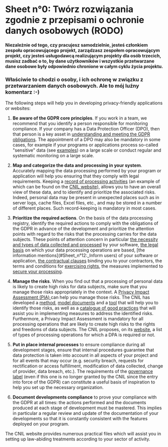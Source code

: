 # Sheet n°0: Twórz rozwiązania zgodnie z przepisami o ochronie danych osobowych (RODO)

#### Niezależnie od tego, czy pracujesz samodzielnie, jesteś członkiem zespołu opracowującego projekt, zarządzasz zespołem opracowującym projekt, czy jesteś usługodawcą realizującym projekty dla osób trzecich, musisz zadbać o to, by dane użytkowników i wszystkie przetwarzane dane osobowe były odpowiednio chronione w całym cyklu życia projektu. 

### Właściwie to chodzi o osoby, i ich ochronę w związku z przetwarzaniem danych osobowych. Ale to mój luźny komentarz :-)

The following steps will help you in developing privacy-friendly applications or websites:

1. **Be aware of the GDPR core principles**. If you work in a team, we recommend that you identify a person responsible for monitoring compliance. If your company has a Data Protection Officer (DPO), then that person is a key asset in [understanding and meeting the GDPR obligations](https://www.cnil.fr/sites/default/files/atoms/files/guidelines_on_dpos_5_april_2017.pdf). The appointment of a DPO may also be mandatory in some cases, for example if your programs or applications process so-called "sensitive" data (see [examples](#Sheet_n°1:_Identify_personal_data)) on a large scale or conduct regular and systematic monitoring on a large scale.

2. **Map and categorize the data and processing in your system**. Accurately mapping the data processing performed by your program or application will help you ensuring that they comply with legal requirements. Keeping a [record of processing activities](https://www.cnil.fr/en/record-processing-activities) (an example of which can be found on the [CNIL website](https://www.cnil.fr/sites/default/files/atoms/files/record-processing-activities.ods)), allows you to have an overall view of these data, and to identify and prioritize the associated risks. Indeed, personal data may be present in unexpected places such as in server logs, cache files, Excel files, etc., and may be stored in a number of different places. Such record-keeping is mandatory in most cases.

3. **Prioritize the required actions**. On the basis of the data processing registry, identify the required actions to comply with the obligations of the GDPR in advance of the development and prioritize the attention points with regard to the risks that the processing carries for the data subjects. These points of attention concern in particular [the necessity and types of data collected and processed](#Sheet_n°7:_Minimize_the_data_collection) by your software, [the legal basis](#Sheet_n°15:_Take_into_account_the_legal_basis_in_the_technical_implementation) on which your data processing operations are based, [the information mentions](#Sheet_n°12:_Inform users) of your software or application, [the contractual clauses](#Sheet_n°5_:_Make_an_informed_choice_of_its_architecture) binding you to your contractors, the terms and conditions for [exercising rights](#Sheet_n°13:_Prepare_for_the_exercise_of_people_rights), the measures implemented to [secure your processing](#Sheet_n°6:_Secure_your_websites,_applications_and_servers).

4. **Manage the risks**. When you find out that a processing of personal data is likely to create high risks for data subjects, make sure that you manage those risks appropriately in the context. A [Privacy Impact Assessment (PIA) ](https://www.cnil.fr/en/privacy-impact-assessment-pia) can help you manage those risks. The CNIL has developed a [method](https://www.cnil.fr/sites/default/files/atoms/files/cnil-pia-1-en-methodology.pdf), [model documents](https://www.cnil.fr/sites/default/files/atoms/files/cnil-pia-2-en-templates.pdf) and a [tool](https://www.cnil.fr/en/open-source-pia-software-helps-carry-out-data-protection-impact-assesment) that will help you to identify those risks, as well as a [catalogue of good practices](https://www.cnil.fr/sites/default/files/atoms/files/cnil-pia-3-en-knowledgebases.pdf) that will assist you in implementing measures to address the identified risks. Furthermore, a Privacy Impact Assessment is mandatory for all processing operations that are likely to create high risks to the rights and freedoms of data subjects. The CNIL proposes, on its [website](https://www.cnil.fr/sites/default/files/atoms/files/liste-traitements-aipd-requise.pdf), a list of  types of processing operations for which a DPA is required or not.

5. **Put in place internal processes** to ensure compliance during all development stages, ensure that internal procedures guarantee that data protection is taken into account in all aspects of your project and for all events that may occur (e.g. security breach, requests for rectification or access fulfillment, modification of data collected, change of provider, data breach, etc.). The requirements of the [governance label](https://www.cnil.fr/sites/default/files/typo/document/CNIL_Privacy_Seal-Governance-EN.pdf) (even if this one is no longer granted by the CNIL since the entry into force of the GDPR) can constitute a useful basis of inspiration to help you set up the necessary organization.

6. **Document developments compliance** to prove your compliance with the GDPR at all times: the actions performed and the documents produced at each stage of development must be mastered. This implies in particular a regular review and update of the documentation of your developments so that it is constantly consistent with the features deployed on your program.

The CNIL website provides numerous practical files which will assist you in setting up law-abiding treatments according to your sector of activity.
